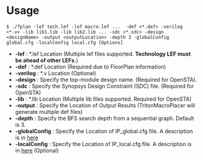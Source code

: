 # Usage

    $ ./fplan -lef tech.lef -lef macro.lef ...  -def <*.def> -verilog <*.v> -lib lib1.lib -lib lib2.lib ... -sdc <*.sdc> -design <designName> -output <outputLocation> -depth 3 -globalConfig global.cfg -localConfig local.cfg [Options]

* __-lef__ : \*.lef Location (Multiple lef files supported. __Technology LEF must be ahead of other LEFs.__)
* __-def__ : \*.def Location (Required due to FloorPlan information)
* __-verilog__ : \*.v Location (Optional)
* __-design__ : Specify the top-module design name. (Required for OpenSTA). 
* __-sdc__ : Specify the Synopsys Design Constraint (SDC) file. (Required for OpenSTA)
* __-lib__ : \*.lib Location (Multiple lib files supported. Required for OpenSTA)
* __-output__ : Specify the Location of Output Results (TritonMacroPlacer will generate multiple def files)
* __-depth__ : Specify the BFS search depth from a sequential graph. Default is 3.
* __-globalConfig__ : Specify the Location of IP_global.cfg file. A description is in [here](IP_global.md)
* __-localConfig__ : Specify the Location of IP_local.cfg file. A description is in [here](IP_local.md) (Optional)

